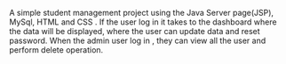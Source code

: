 A simple student management project using the Java Server page(JSP), MySql, HTML and CSS . If the user log in it takes to the dashboard where the data will be displayed, where the user can update data and reset password. When the admin user log in , they can view all the user and perform delete operation.
